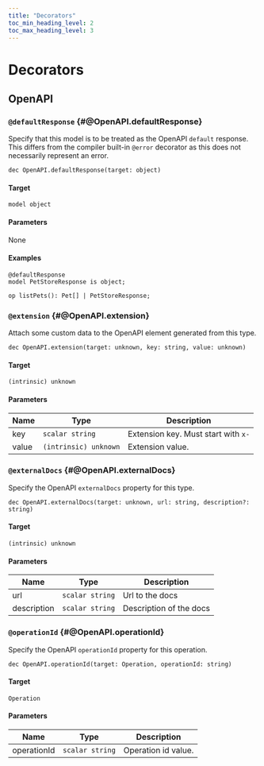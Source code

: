 ```yaml
---
title: "Decorators"
toc_min_heading_level: 2
toc_max_heading_level: 3
---
```


# Decorators

## OpenAPI

### `@defaultResponse` {#@OpenAPI.defaultResponse}

Specify that this model is to be treated as the OpenAPI `default` response.
This differs from the compiler built-in `@error` decorator as this does not necessarily represent an error.

```typespec
dec OpenAPI.defaultResponse(target: object)
```

#### Target

`model object`

#### Parameters

None

#### Examples

```typespec
@defaultResponse
model PetStoreResponse is object;

op listPets(): Pet[] | PetStoreResponse;
```

### `@extension` {#@OpenAPI.extension}

Attach some custom data to the OpenAPI element generated from this type.

```typespec
dec OpenAPI.extension(target: unknown, key: string, value: unknown)
```

#### Target

`(intrinsic) unknown`

#### Parameters

| Name  | Type                  | Description                         |
| ----- | --------------------- | ----------------------------------- |
| key   | `scalar string`       | Extension key. Must start with `x-` |
| value | `(intrinsic) unknown` | Extension value.                    |

### `@externalDocs` {#@OpenAPI.externalDocs}

Specify the OpenAPI `externalDocs` property for this type.

```typespec
dec OpenAPI.externalDocs(target: unknown, url: string, description?: string)
```

#### Target

`(intrinsic) unknown`

#### Parameters

| Name        | Type            | Description             |
| ----------- | --------------- | ----------------------- |
| url         | `scalar string` | Url to the docs         |
| description | `scalar string` | Description of the docs |

### `@operationId` {#@OpenAPI.operationId}

Specify the OpenAPI `operationId` property for this operation.

```typespec
dec OpenAPI.operationId(target: Operation, operationId: string)
```

#### Target

`Operation`

#### Parameters

| Name        | Type            | Description         |
| ----------- | --------------- | ------------------- |
| operationId | `scalar string` | Operation id value. |
